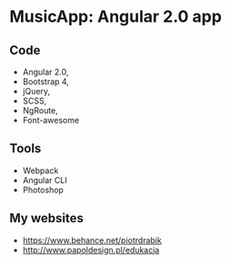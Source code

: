 # MusicApp: Angular 2.0 app

## Code

- Angular 2.0, 
- Bootstrap 4, 
- jQuery, 
- SCSS, 
- NgRoute, 
- Font-awesome

## Tools

- Webpack
- Angular CLI
- Photoshop

## My websites

- https://www.behance.net/piotrdrabik
- http://www.papoldesign.pl/edukacja
